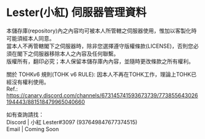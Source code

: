 # Lester(小紅) 伺服器管理資料  
   
本儲存庫(repository)內之內容均可被本人所管轄之伺服器使用，惟加以客製化時可能須經本人同意。    
當本人不再管轄閣下之伺服器時，除非您選擇遵守版權條款(LICENSE)，否則您必須在閣下之伺服器移除本人之內容及任何聯繫。  
版權所有，翻印必究；本人保留本儲存庫內內容，並隨時更改條款之所有權利。

關於 TOHKv6 規則(TOHK v6 RULE): 因本人不再在TOHK工作，理論上TOHK已經沒有權利使用。  
Ref.: https://canary.discord.com/channels/673145741593673739/773855643026194443/881518479965040660

如有查詢請找：  
Discord | 小紅 Lester#3097 (937649847677374515)  
Email | Coming Soon
